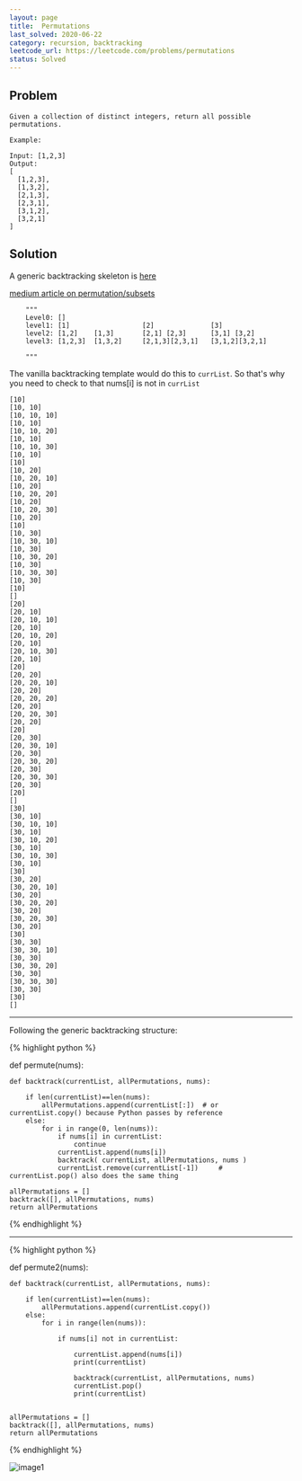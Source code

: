 ```yaml
---
layout: page
title:  Permutations
last_solved: 2020-06-22
category: recursion, backtracking
leetcode_url: https://leetcode.com/problems/permutations
status: Solved
---
```


Problem
-------

```
Given a collection of distinct integers, return all possible permutations.

Example:

Input: [1,2,3]
Output:
[
  [1,2,3],
  [1,3,2],
  [2,1,3],
  [2,3,1],
  [3,1,2],
  [3,2,1]
]

```

Solution
----------

A generic backtracking skeleton is [here](https://leetcode.com/problems/permutations/discuss/18239/A-general-approach-to-backtracking-questions-in-Java-(Subsets-Permutations-Combination-Sum-Palindrome-Partioning))


[medium article on permutation/subsets](https://medium.com/algorithms-and-leetcode/backtracking-e001561b9f28)


```
    """
    Level0: []
    level1: [1]                  [2]              [3]
    level2: [1,2]    [1,3]       [2,1] [2,3]      [3,1] [3,2]
    level3: [1,2,3]  [1,3,2]     [2,1,3][2,3,1]   [3,1,2][3,2,1]          
    
    """
```    

The vanilla backtracking template would do this to `currList`.
So that's why you need to check to that nums[i] is not in `currList`

```
[10]
[10, 10]
[10, 10, 10]
[10, 10]
[10, 10, 20]
[10, 10]
[10, 10, 30]
[10, 10]
[10]
[10, 20]
[10, 20, 10]
[10, 20]
[10, 20, 20]
[10, 20]
[10, 20, 30]
[10, 20]
[10]
[10, 30]
[10, 30, 10]
[10, 30]
[10, 30, 20]
[10, 30]
[10, 30, 30]
[10, 30]
[10]
[]
[20]
[20, 10]
[20, 10, 10]
[20, 10]
[20, 10, 20]
[20, 10]
[20, 10, 30]
[20, 10]
[20]
[20, 20]
[20, 20, 10]
[20, 20]
[20, 20, 20]
[20, 20]
[20, 20, 30]
[20, 20]
[20]
[20, 30]
[20, 30, 10]
[20, 30]
[20, 30, 20]
[20, 30]
[20, 30, 30]
[20, 30]
[20]
[]
[30]
[30, 10]
[30, 10, 10]
[30, 10]
[30, 10, 20]
[30, 10]
[30, 10, 30]
[30, 10]
[30]
[30, 20]
[30, 20, 10]
[30, 20]
[30, 20, 20]
[30, 20]
[30, 20, 30]
[30, 20]
[30]
[30, 30]
[30, 30, 10]
[30, 30]
[30, 30, 20]
[30, 30]
[30, 30, 30]
[30, 30]
[30]
[]
```

________________________


Following the generic backtracking structure:

{% highlight python %}

def permute(nums):

    def backtrack(currentList, allPermutations, nums):

        if len(currentList)==len(nums):
            allPermutations.append(currentList[:])  # or currentList.copy() because Python passes by reference
        else:
            for i in range(0, len(nums)):
                if nums[i] in currentList:
                    continue
                currentList.append(nums[i])
                backtrack( currentList, allPermutations, nums )
                currentList.remove(currentList[-1])     # currentList.pop() also does the same thing

    allPermutations = []
    backtrack([], allPermutations, nums)
    return allPermutations

{% endhighlight %}

_________


{% highlight python %}

def permute2(nums):

    def backtrack(currentList, allPermutations, nums):

        if len(currentList)==len(nums):
            allPermutations.append(currentList.copy())
        else:
            for i in range(len(nums)):

                if nums[i] not in currentList:

                    currentList.append(nums[i])
                    print(currentList)

                    backtrack(currentList, allPermutations, nums)
                    currentList.pop()
                    print(currentList)


    allPermutations = []
    backtrack([], allPermutations, nums)
    return allPermutations

{% endhighlight %}

![image1]()